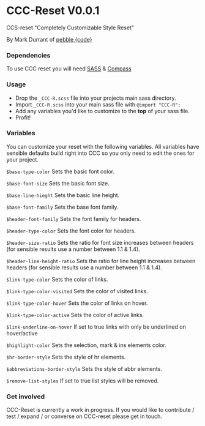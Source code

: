 CCC-Reset V0.0.1
=========

CCS-reset "Completely Customizable Style Reset" 

By Mark Durrant of [pebble {code}](http://pebblecode.com/)

### Dependencies

To use CCC reset you will need [SASS](http://sass-lang.com/) & [Compass](http://compass-style.org/)

### Usage

* Drop the `_CCC-R.scss` file into your projects main sass directory. 
* Import `_CCC-R.scss` into your main sass file with `@import "CCC-R";`
* Add any variables you'd like to customize to the **top** of your sass file.
* Profit!

### Variables

You can customize your reset with the following variables. All variables have sensible defaults build right into CCC so you only need to edit the ones for your project.

`$base-type-color` Sets the basic font color.

`$base-font-size` Sets the basic font size.

`$base-line-hieght` Sets the basic line height.

`$base-font-family` Sets the base font family.

`$header-font-family` Sets the font family for headers.

`$header-type-color` Sets the font color for headers.

`$header-size-ratio` Sets the ratio for font size increases between headers (for sensible results use a number between 1.1 & 1.4).

`$header-line-height-ratio` Sets the ratio for line height increases between headers (for sensible results use a number between 1.1 & 1.4).

`$link-type-color` Sets the color of links.

`$link-type-color-visited` Sets the color of visited links.

`$link-type-color-hover` Sets the color of links on hover.

`$link-type-color-active` Sets the color of active links.

`$link-underline-on-hover` If set to true links with only be underlined on hover/active

`$highlight-color` Sets the selection, mark & ins elements color.

`$hr-border-style` Sets the style of hr elements.

`$abbreviations-border-style` Sets the style of abbr elements.

`$remove-list-styles` If set to true list styles will be removed.

### Get involved

CCC-Reset is currently a work in progress. If you would like to contribute / test / expand / or converse on CCC-reset please get in touch. 